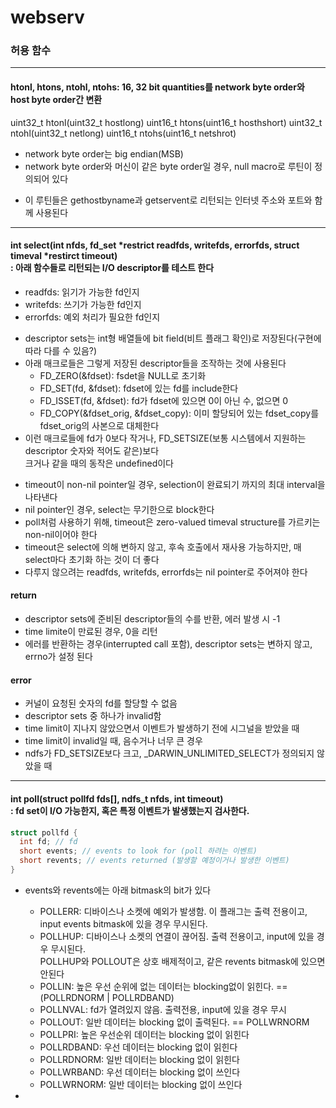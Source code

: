 # webserv

### 허용 함수
---

#### htonl, htons, ntohl, ntohs: 16, 32 bit quantities를 network byte order와 host byte order간 변환
uint32_t htonl(uint32_t hostlong)
uint16_t htons(uint16_t hosthshort)
uint32_t ntohl(uint32_t netlong)
uint16_t ntohs(uint16_t netshrot)

- network byte order는 big endian(MSB)
- network byte order와 머신이 같은 byte order일 경우, null macro로 루틴이 정의되어 있다

+ 이 루틴들은 gethostbyname과 getservent로 리턴되는 인터넷 주소와 포트와 함께 사용된다

---
#### int select(int nfds, fd_set *restrict readfds, writefds, errorfds, struct timeval *restirct timeout)<br/>: 아래 함수들로 리턴되는 I/O descriptor를 테스트 한다
- readfds: 읽기가 가능한 fd인지
- writefds: 쓰기가 가능한 fd인지
- errorfds: 예외 처리가 필요한 fd인지

+ descriptor sets는 int형 배열들에 bit field(비트 플래그 확인)로 저장된다(구현에 따라 다를 수 있음?)
+ 아래 매크로들은 그렇게 저장된 descriptor들을 조작하는 것에 사용된다
  - FD_ZERO(&fdset): fsdet을 NULL로 초기화
  - FD_SET(fd, &fdset): fdset에 있는 fd를 include한다
  - FD_ISSET(fd, &fdset): fd가 fdset에 있으면 0이 아닌 수, 없으면 0
  - FD_COPY(&fdset_orig, &fdset_copy): 이미 할당되어 있는 fdset_copy를 fdset_orig의 사본으로 대체한다
+ 이런 매크로들에 fd가 0보다 작거나, FD_SETSIZE(보통 시스템에서 지원하는 descriptor 숫자와 적어도 같은)보다<br/>크거나 같을 때의 동작은 undefined이다

- timeout이 non-nil pointer일 경우, selection이 완료되기 까지의 최대 interval을 나타낸다
- nil pointer인 경우, select는 무기한으로 block한다
- poll처럼 사용하기 위해, timeout은 zero-valued timeval structure를 가르키는 non-nil이어야 한다
- timeout은 select에 의해 변하지 않고, 후속 호출에서 재사용 가능하지만, 매 select마다 초기화 하는 것이 더 좋다
- 다루지 않으려는 readfds, writefds, errorfds는 nil pointer로 주어져야 한다

#### return
- descriptor sets에 준비된 descriptor들의 수를 반환, 에러 발생 시 -1
- time limite이 만료된 경우, 0을 리턴
- 에러를 반환하는 경우(interrupted call 포함), descriptor sets는 변하지 않고, errno가 설정 된다

#### error
- 커널이 요청된 숫자의 fd를 할당할 수 없음
- descriptor sets 중 하나가 invalid함
- time limit이 지나지 않았으면서 이벤트가 발생하기 전에 시그널을 받았을 때
- time limit이 invalid일 때, 음수거나 너무 큰 경우
- ndfs가 FD_SETSIZE보다 크고, _DARWIN_UNLIMITED_SELECT가 정의되지 않았을 때
---

#### int poll(struct pollfd fds[], ndfs_t nfds, int timeout)<br/>: fd set이 I/O 가능한지, 혹은 특정 이벤트가 발생했는지 검사한다.

```c++
struct pollfd {
  int fd; // fd
  short events; // events to look for (poll 하려는 이벤트)
  short revents; // events returned (발생할 예정이거나 발생한 이벤트)
}
```
- events와 revents에는 아래 bitmask의 bit가 있다
  - POLLERR: 디바이스나 소켓에 예외가 발생함. 이 플래그는 출력 전용이고, input events bitmask에 있을 경우 무시된다.
  - POLLHUP: 디바이스나 소켓의 연결이 끊어짐. 출력 전용이고, input에 있을 경우 무시된다.<br/>POLLHUP와 POLLOUT은 상호 배제적이고, 같은 revents bitmask에 있으면 안된다
  - POLLIN: 높은 우선 순위에 없는 데이터는 blocking없이 읽힌다. == (POLLRDNORM | POLLRDBAND)
  - POLLNVAL: fd가 열려있지 않음. 출력전용, input에 있을 경우 무시
  - POLLOUT: 일반 데이터는 blocking 없이 출력된다. == POLLWRNORM
  - POLLPRI: 높은 우선순위 데이터는 blocking 없이 읽힌다
  - POLLRDBAND: 우선 데이터는 blocking 없이 읽힌다
  - POLLRDNORM: 일반 데이터는 blocking 없이 읽힌다
  - POLLWRBAND: 우선 데이터는 blocking 없이 쓰인다
  - POLLWRNORM: 일반 데이터는 blocking 없이 쓰인다

- 
